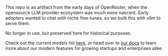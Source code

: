 This repo is an artifact from the early days of OpenRouter, when the opensource LLM provider ecosystem was much more nascent. Early adopters wanted to chat with niche fine-tunes, so we built this with vllm to serve them.

No longer in use, but preserved here for historical purposes.

Check out the current models list [here](https://openrouter.ai/models), or head over to [our docs](https://openrouter.ai/docs/quickstart) to learn more about our modern features for growing startups and enterprises alike.

